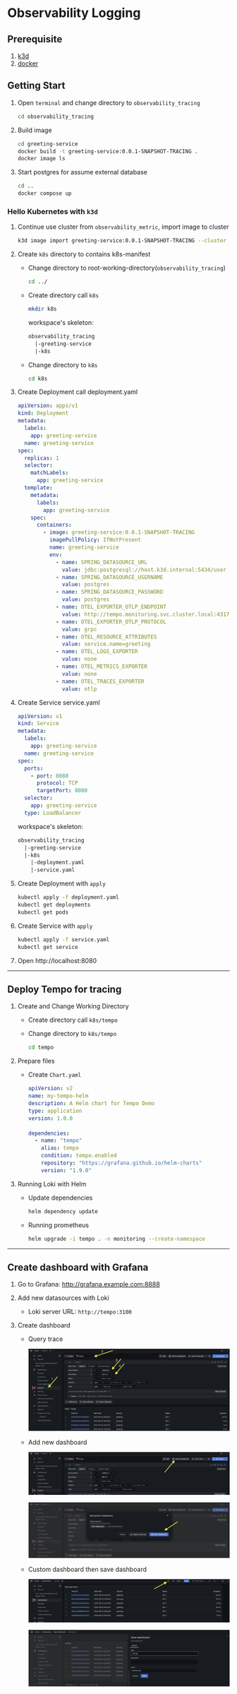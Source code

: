 # Observability Logging

## Prerequisite

1. [k3d](https://k3d.io/v5.6.3/)
2. [docker](https://www.docker.com/)

## Getting Start

1. Open `terminal` and change directory to `observability_tracing`

   ```sh
   cd observability_tracing
   ```

2. Build image

   ```sh
   cd greeting-service
   docker build -t greeting-service:0.0.1-SNAPSHOT-TRACING .
   docker image ls
   ```

3. Start postgres for assume external database

   ```sh
   cd ..
   docker compose up
   ```

### Hello Kubernetes with `k3d`

1. Continue use cluster from `observability_metric`, import image to cluster

    ```sh
    k3d image import greeting-service:0.0.1-SNAPSHOT-TRACING --cluster default
    ```

2. Create `k8s` directory to contains k8s-manifest

   - Change directory to root-working-directory(`observability_tracing`)

     ```sh
     cd ../
     ```

   - Create directory call `k8s`

     ```sh
     mkdir k8s
     ```

     workspace's skeleton:

     ```txt
     observability_tracing
       |-greeting-service
       |-k8s
     ```

   - Change directory to `k8s`

     ```sh
     cd k8s
     ```

3. Create Deployment call deployment.yaml

    ```yaml
    apiVersion: apps/v1
    kind: Deployment
    metadata:
      labels:
        app: greeting-service
      name: greeting-service
    spec:
      replicas: 1
      selector:
        matchLabels:
          app: greeting-service
      template:
        metadata:
          labels:
            app: greeting-service
        spec:
          containers:
            - image: greeting-service:0.0.1-SNAPSHOT-TRACING
              imagePullPolicy: IfNotPresent
              name: greeting-service
              env:
                - name: SPRING_DATASOURCE_URL
                  value: jdbc:postgresql://host.k3d.internal:5434/user
                - name: SPRING_DATASOURCE_USERNAME
                  value: postgres
                - name: SPRING_DATASOURCE_PASSWORD
                  value: postgres
                - name: OTEL_EXPORTER_OTLP_ENDPOINT
                  value: http://tempo.monitoring.svc.cluster.local:4317
                - name: OTEL_EXPORTER_OTLP_PROTOCOL
                  value: grpc
                - name: OTEL_RESOURCE_ATTRIBUTES
                  value: service.name=greeting
                - name: OTEL_LOGS_EXPORTER
                  value: none
                - name: OTEL_METRICS_EXPORTER
                  value: none
                - name: OTEL_TRACES_EXPORTER
                  value: otlp
   ```

4. Create Service service.yaml

   ```yaml
   apiVersion: v1
   kind: Service
   metadata:
     labels:
       app: greeting-service
     name: greeting-service
   spec:
     ports:
       - port: 8080
         protocol: TCP
         targetPort: 8080
     selector:
       app: greeting-service
     type: LoadBalancer
   ```

   workspace's skeleton:

   ```txt
   observability_tracing
     |-greeting-service
     |-k8s
       |-deployment.yaml
       |-service.yaml
   ```

5. Create Deployment with `apply`

   ```sh
   kubectl apply -f deployment.yaml
   kubectl get deployments
   kubectl get pods
   ```

6. Create Service with `apply`

   ```sh
   kubectl apply -f service.yaml
   kubectl get service
   ```

7. Open http://localhost:8080

---

## Deploy Tempo for tracing

1. Create and Change Working Directory

    - Create directory call `k8s/tempo`
    - Change directory to `k8s/tempo`

      ```sh
      cd tempo
      ```

2. Prepare files

    - Create `Chart.yaml`

      ```yaml
      apiVersion: v2
      name: my-tempo-helm
      description: A Helm chart for Tempo Demo
      type: application
      version: 1.0.0

      dependencies:
        - name: "tempo"
          alias: tempo
          condition: tempo.enabled
          repository: "https://grafana.github.io/helm-charts"
          version: "1.9.0"
      ```

3. Running Loki with Helm

    - Update dependencies

      ```sh
      helm dependency update
      ```
    - Running prometheus

      ```sh
      helm upgrade -i tempo . -n monitoring --create-namespace
      ```

---

## Create dashboard with Grafana

1. Go to Grafana: http://grafana.example.com:8888

2. Add new datasources with Loki

    - Loki server URL: `http://tempo:3100`

3. Create dashboard

    -  Query trace

        ![setup-tracing-dashboard-01.png](/images/setup-tracing-dashboard-01.png)

    -  Add new dashboard

        ![setup-tracing-dashboard-02.png](/images/setup-tracing-dashboard-02.png)

        ![setup-tracing-dashboard-03.png](/images/setup-tracing-dashboard-03.png)

    -  Custom dashboard then save dashboard

        ![setup-tracing-dashboard-04.png](/images/setup-tracing-dashboard-04.png)

        ![setup-tracing-dashboard-05.png](/images/setup-tracing-dashboard-05.png)
